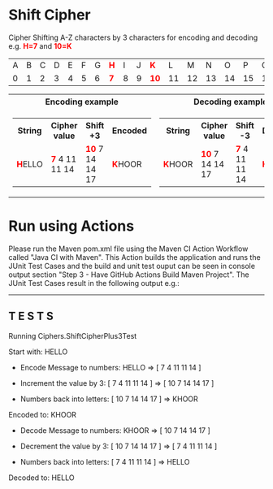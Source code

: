 # Shift Cipher
Cipher Shifting A-Z characters by 3 characters for encoding and decoding e.g. <b style="color:Red;">H=7</b> and <b style="color:Red;">10=K</b>
<table>
  <tr>
    <td>A</td>
    <td>B</td>
    <td>C</td>
    <td>D</td>
    <td>E</td>
    <td>F</td>
    <td>G</td>
    <td><B style="color:Red;">H</B></td>
    <td>I</td>
    <td>J</td>
    <td><B style="color:Red;">K</B></td>
    <td>L</td>
    <td>M</td>
    <td>N</td>
    <td>O</td>
    <td>P</td>
    <td>Q</td>
    <td>R</td>
    <td>...</td>
    <td>Z</td>
  </tr>
  <tr>
    <td>0</td>
    <td>1</td>
    <td>2</td>
    <td>3</td>
    <td>4</td>
    <td>5</td>
    <td>6</td>
    <td><B style="color:Red;">7</B></td>
    <td>8</td>
    <td>9</td>
    <td><B style="color:Red;">10</B></td>
    <td>11</td>
    <td>12</td>
    <td>13</td>
    <td>14</td>
    <td>15</td>
    <td>16</td>
    <td>17</td>
    <td>...</td>
    <td>25</td>
   </tr>
</table>

<table>
  <tr>
    <th>Encoding example</th>
    <th>Decoding example</th>
  </tr>
  <tr>
    <td>
      <table>
        <tr>
          <th>String</th>
          <th>Cipher value</th>
          <th>Shift +3</th>
          <th>Encoded</th>
        </tr>
        <tr>
          <td><B style="color:Red;">H</B>ELLO</td>
          <td><B style="color:Red;">7</B> 4 11 11 14</td>
          <td><B style="color:Red;">10</B> 7 14 14 17</td>
          <td><B style="color:Red;">K</B>HOOR</td>
        </tr>
      </table>  
    </td>
    <td>
      <table>
        <tr>
          <th>String</th>
          <th>Cipher value</th>
          <th>Shift -3</th>
          <th>Decoded</th>
        </tr>
        <tr>
          <td><B style="color:Red;">K</B>HOOR</td>
          <td><B style="color:Red;">10</B> 7 14 14 17</td>
          <td><B style="color:Red;">7</B> 4 11 11 14</td>
          <td><B style="color:Red;">H</B>ELLO</td>
        </tr>
      </table>  
    </td>
   </tr>
</table>

# Run using Actions
Please run the Maven pom.xml file using the Maven CI Action Workflow called "Java CI with Maven". This Action builds the application and runs the JUnit Test Cases and the build and unit test ouput can be seen in console output section "Step 3 - Have GitHub Actions Build Maven Project". The JUnit Test Cases result in the following output e.g.:

-------------------------------------------------------
 T E S T S
-------------------------------------------------------
Running Ciphers.ShiftCipherPlus3Test

Start with: HELLO

- Encode Message to numbers: HELLO => [ 7 4 11 11 14 ]

- Increment the value by 3:  [ 7 4 11 11 14 ] => [ 10 7 14 14 17 ]

- Numbers back into letters: [ 10 7 14 14 17 ] => KHOOR

Encoded to: KHOOR

- Decode Message to numbers: KHOOR => [ 10 7 14 14 17 ]

- Decrement the value by 3:  [ 10 7 14 14 17 ] => [ 7 4 11 11 14 ]

- Numbers back into letters: [ 7 4 11 11 14 ] => HELLO

Decoded to: HELLO
